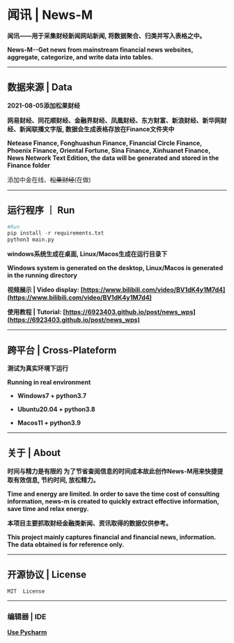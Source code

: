 # 闻讯 | News-M

**闻讯——用于采集财经新闻网站新闻, 将数据聚合、归类并写入表格之中。**

**News-M--Get news from mainstream financial news websites, aggregate, categorize, and write data into tables.**

---

## 数据来源 | Data

**2021-08-05添加松果财经**

**网易财经、同花顺财经、金融界财经、凤凰财经、东方财富、新浪财经、新华网财经、新闻联播文字版, 数据会生成表格存放在Finance文件夹中**

**Netease Finance, Fonghuashun Finance, Financial Circle Finance, Phoenix Finance, Oriental Fortune, Sina Finance, Xinhuanet Finance, News Network Text Edition, the data will be generated and stored in the Finance folder**

添加中金在线、~~松果财经~~(在做)

---

## 运行程序 ｜ Run


```python
#Run
pip install -r requirements.txt
python3 main.py
```

**windows系统生成在桌面, Linux/Macos生成在运行目录下**

**Windows system is generated on the desktop, Linux/Macos is generated in the running directory**

**视频展示 | Video display: [https://www.bilibili.com/video/BV1dK4y1M7d4](https://www.bilibili.com/video/BV1dK4y1M7d4)**

**使用教程 | Tutorial: [https://6923403.github.io/post/news_wps](https://6923403.github.io/post/news_wps)**

---

## 跨平台 | Cross-Plateform

**测试为真实环境下运行**

**Running in real environment**

- **Windows7 + python3.7**

- **Ubuntu20.04 + python3.8**

- **Macos11 + python3.9**

---

## 关于 | About

**时间与精力是有限的 为了节省查阅信息的时间成本故此创作News-M用来快捷提取有效信息, 节约时间, 放松精力。**

**Time and energy are limited. In order to save the time cost of consulting information, news-m is created to quickly extract effective information, save time and relax energy.**

**本项目主要抓取财经金融类新闻、资讯取得的数据仅供参考。**

**This project mainly captures financial and financial news, information. The data obtained is for reference only.**

---

## 开源协议 | License

``MIT  License``

---

### 编辑器 | IDE 

**[Use Pycharm](https://www.jetbrains.com/pycharm/)**

